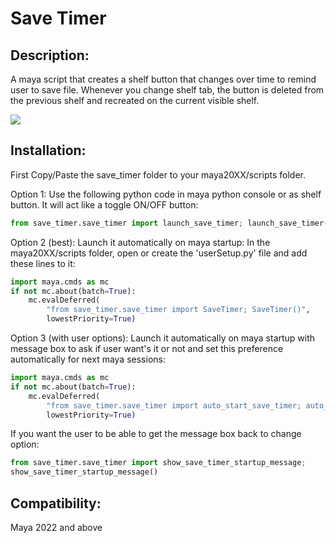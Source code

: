 # Save Timer
## Description:
A maya script that creates a shelf button that changes over time to remind user to save file. Whenever you change shelf tab, the button is deleted from the previous shelf and recreated on the current visible shelf.

![](https://garcia-nicolas.com/wp-content/uploads/2024/02/save_timer_demo.gif)


## Installation:
First Copy/Paste the save_timer folder to your maya20XX/scripts folder.

Option 1: Use the following python code in maya python console or as shelf button. It will act like a toggle ON/OFF button:

```python
from save_timer.save_timer import launch_save_timer; launch_save_timer()
```

Option 2 (best): Launch it automatically on maya startup:
In the maya20XX/scripts folder, open or create the 'userSetup.py' file and add these lines to it:
```python
import maya.cmds as mc
if not mc.about(batch=True):
    mc.evalDeferred(
        "from save_timer.save_timer import SaveTimer; SaveTimer()",
        lowestPriority=True)
```


Option 3 (with user options): Launch it automatically on maya startup with
message box to ask if user want's it or not and set this preference
automatically for next maya sessions:
```python
import maya.cmds as mc
if not mc.about(batch=True):
    mc.evalDeferred(
        "from save_timer.save_timer import auto_start_save_timer; auto_start_save_timer()",
        lowestPriority=True)
```

If you want the user to be able to get the message box back to change option:
```python
from save_timer.save_timer import show_save_timer_startup_message;
show_save_timer_startup_message()
```
## Compatibility:
Maya 2022 and above

